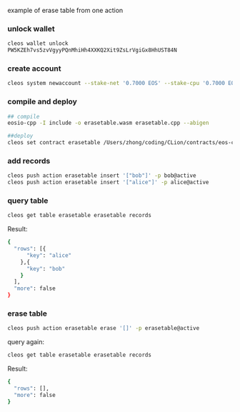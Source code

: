 example of erase table from one action



### unlock wallet

```bash
cleos wallet unlock
PW5KZEh7vs5zvVgyyPQnMhiHh4XXKQ2Xit9ZsLrVgiGx8HhUST84N
```



### create account

```bash
cleos system newaccount --stake-net '0.7000 EOS' --stake-cpu '0.7000 EOS' --buy-ram-kbytes 20480000 eosio erasetable EOS6MRyAjQq8ud7hVNYcfnVPJqcVpscN5So8BhtHuGYqET5GDW5CV
```



### compile and deploy

```bash
## compile
eosio-cpp -I include -o erasetable.wasm erasetable.cpp --abigen

##deploy
cleos set contract erasetable /Users/zhong/coding/CLion/contracts/eos-contract-example/02-erase-table erasetable.wasm erasetable.abi
```



### add records

```bash
cleos push action erasetable insert '["bob"]' -p bob@active
cleos push action erasetable insert '["alice"]' -p alice@active
```



### query table

```bash
cleos get table erasetable erasetable records
```

Result:

```bash
{
  "rows": [{
      "key": "alice"
    },{
      "key": "bob"
    }
  ],
  "more": false
}
```



### erase table

```bash
cleos push action erasetable erase '[]' -p erasetable@active
```



query again:

```bash
cleos get table erasetable erasetable records
```



Result:

```bash
{
  "rows": [],
  "more": false
}
```









